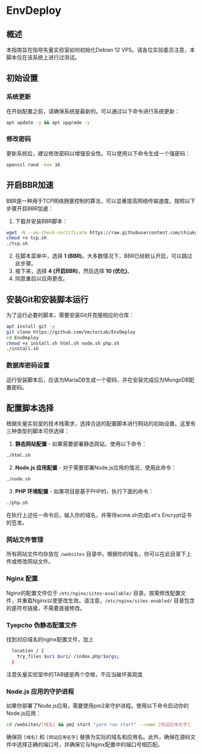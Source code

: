 # EnvDeploy

## 概述
本指南旨在指导矢量实验室如何初始化Debian 12 VPS。请各位实验委员注意，本脚本仅在该系统上进行过测试。

## 初始设置
### 系统更新
在开始配置之前，请确保系统是最新的。可以通过以下命令进行系统更新：

```bash
apt update -y && apt upgrade -y
```

### 修改密码
更新系统后，建议修改密码以增强安全性。可以使用以下命令生成一个强密码：

```bash
openssl rand -hex 16
```

## 开启BBR加速
BBR是一种用于TCP网络拥塞控制的算法，可以显著提高网络传输速度。按照以下步骤开启BBR加速：

1. 下载并安装BBR脚本：

```bash
wget -N --no-check-certificate https://raw.githubusercontent.com/chiakge/Linux-NetSpeed/master/tcp.sh
chmod +x tcp.sh
./tcp.sh
```

2. 在脚本菜单中，选择 **1 (BBR)**。大多数情况下，BBR已经默认开启，可以跳过此步骤。
3. 接下来，选择 **4 (开启BBR)**，然后选择 **10 (优化)**。
4. 同意重启以应用更改。

## 安装Git和安装脚本运行
为了运行必要的脚本，需要安装Git并克隆相应的仓库：

```bash
apt install git -y
git clone https://github.com/VectorLab/EnvDeploy
cd EnvDeploy
chmod +x install.sh html.sh node.sh php.sh
./install.sh
```

### 数据库密码设置
运行安装脚本后，应该为MariaDB生成一个密码，并在安装完成后为MongoDB配置密码。

## 配置脚本选择
根据矢量实验室的技术栈需求，选择合适的配置脚本进行网站的初始设置。这里有三种类型的脚本可供选择：

1. **静态网站配置** - 如果需要部署静态网站，使用以下命令：
```bash
./html.sh
```

2. **Node.js 应用配置** - 对于需要部署Node.js应用的情况，使用此命令：
```bash
./node.sh
```

3. **PHP 环境配置** - 如果项目是基于PHP的，执行下面的命令：
```bash
./php.sh
```

在执行上述任一命令后，输入你的域名，并等待acme.sh完成Let's Encrypt证书的签发。

### 网站文件管理
所有网站文件均存放在 `/websites` 目录中。根据你的域名，你可以在此目录下上传或修改网站文件。

### Nginx 配置
Nginx的配置文件位于 `/etc/nginx/sites-available/` 目录。按需修改配置文件，并重载Nginx以使更改生效。请注意，`/etc/nginx/sites-enabled/` 目录包含的是符号链接，不需要直接修改。

### Tyepcho 伪静态配置文件
找到对应域名的nginx配置文件，加上

```bash
  location / {
    try_files $uri $uri/ /index.php?$args;
  }
```

注意矢量实验室中的TAB键是两个空格，不应当破坏美观度

### Node.js 应用的守护进程
如果你部署了Node.js应用，需要使用pm2来守护进程。使用以下命令启动你的Node.js应用：

```bash
cd /websites/[域名] && pm2 start "yarn run start" --name [网站应用名字]
```

确保将 `[域名]` 和 `[网站应用名字]` 替换为实际的域名和应用名。此外，确保在源码文件中选择正确的端口号，并确保它与Nginx配置中的端口号相匹配。